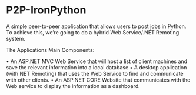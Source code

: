 # P2P-IronPython

A simple peer-to-peer application that allows users to post jobs in Python. To achieve this, we’re going to do a hybrid Web Service/.NET Remoting system.

The Applications
Main Components:

• An ASP.NET MVC Web Service that will host a list of client machines and save the
relevant information into a local database
• A desktop application (with NET Remoting) that uses the Web Service to find and
communicate with other clients.
• An ASP.NET CORE Website that communicates with the Web service to display the
information as a dashboard.
